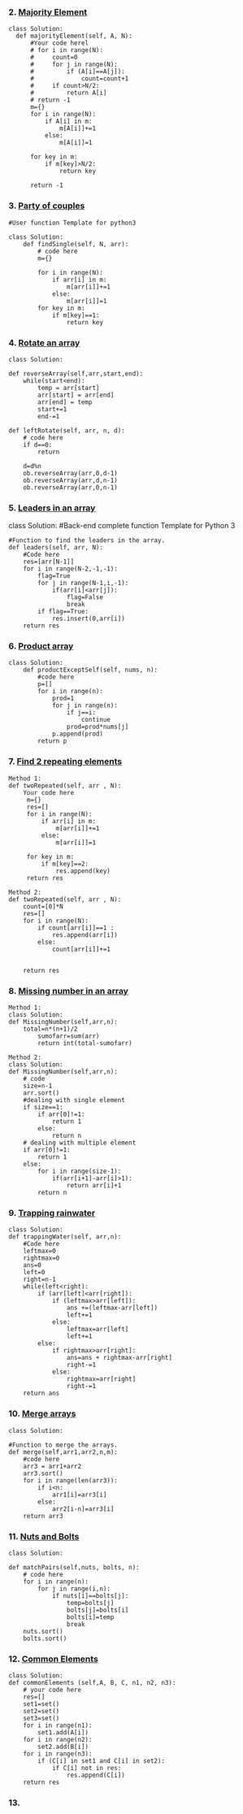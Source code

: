 ### 2. [Majority Element](https://practice.geeksforgeeks.org/problems/majority-element-1587115620/1?utm_source=gfg&utm_medium=article&utm_campaign=bottom_sticky_on_article)
    class Solution:
      def majorityElement(self, A, N):
          #Your code herel
          # for i in range(N):
          #     count=0
          #     for j in range(N):
          #         if (A[i]==A[j]):
          #             count=count+1
          #     if count>N/2:
          #         return A[i]
          # return -1
          m={}
          for i in range(N):
              if A[i] in m:
                  m[A[i]]+=1
              else:
                  m[A[i]]=1

          for key in m:
              if m[key]>N/2:
                  return key

          return -1
          
### 3.  [Party of couples](https://practice.geeksforgeeks.org/problems/alone-in-couple5507/1)
    #User function Template for python3

    class Solution:
        def findSingle(self, N, arr):
            # code here
            m={}

            for i in range(N):
                if arr[i] in m:
                    m[arr[i]]+=1
                else:
                    m[arr[i]]=1
            for key in m:
                if m[key]==1:
                    return key        
### 4. [Rotate an array](https://practice.geeksforgeeks.org/problems/reversal-algorithm5340/1?utm_source=gfg&utm_medium=article_practice_tab&utm_campaign=article_practice_tab)
    class Solution:
    
    def reverseArray(self,arr,start,end):
        while(start<end):
            temp = arr[start]
            arr[start] = arr[end]
            arr[end] = temp
            start+=1
            end-=1
            
    def leftRotate(self, arr, n, d):
        # code here
        if d==0:
            return
            
        d=d%n
        ob.reverseArray(arr,0,d-1)
        ob.reverseArray(arr,d,n-1)
        ob.reverseArray(arr,0,n-1)

### 5. [Leaders in an array](https://practice.geeksforgeeks.org/problems/leaders-in-an-array-1587115620/1?utm_source=gfg&utm_medium=article&utm_campaign=bottom_sticky_on_article)
    
class Solution:
    #Back-end complete function Template for Python 3
    
    #Function to find the leaders in the array.
    def leaders(self, arr, N):
        #Code here
        res=[arr[N-1]]
        for i in range(N-2,-1,-1):
            flag=True
            for j in range(N-1,i,-1):
                if(arr[i]<arr[j]):
                    flag=False
                    break
            if flag==True:
                res.insert(0,arr[i])
        return res
      
### 6. [Product array](https://practice.geeksforgeeks.org/problems/product-array-puzzle4525/1?utm_source=gfg&utm_medium=article&utm_campaign=bottom_sticky_on_article)
    class Solution:
        def productExceptSelf(self, nums, n):
            #code here
            p=[]
            for i in range(n):
                prod=1
                for j in range(n):
                    if j==i:
                        continue
                    prod=prod*nums[j]
                p.append(prod)
            return p
            
### 7. [Find 2 repeating elements](https://practice.geeksforgeeks.org/problems/two-repeated-elements-1587115621/1?utm_source=gfg&utm_medium=article&utm_campaign=bottom_sticky_on_article)
    Method 1:
    def twoRepeated(self, arr , N):
        Your code here
         m={}
         res=[]
         for i in range(N):
             if arr[i] in m:
                 m[arr[i]]+=1
             else:
                 m[arr[i]]=1
        
         for key in m:
             if m[key]==2:
                 res.append(key)
         return res
    
    Method 2: 
    def twoRepeated(self, arr , N):
        count=[0]*N
        res=[]
        for i in range(N):
            if count[arr[i]]==1 :
                res.append(arr[i])
            else:
                count[arr[i]]+=1
                
                
        return res
        
### 8. [Missing number in an array](https://practice.geeksforgeeks.org/problems/missing-number-in-array1416/1?utm_source=gfg&utm_medium=article_practice_tab&utm_campaign=article_practice_tab)
    Method 1:
    class Solution:
    def MissingNumber(self,arr,n):
        total=n*(n+1)/2
            sumofarr=sum(arr)
            return int(total-sumofarr)
    
    Method 2:
    class Solution:
    def MissingNumber(self,arr,n):
        # code 
        size=n-1
        arr.sort()
        #dealing with single element
        if size==1:
            if arr[0]!=1:
                return 1
            else:
                return n
        # dealing with multiple element
        if arr[0]!=1:
            return 1
        else:
            for i in range(size-1):
                if(arr[i+1]-arr[i]>1):
                    return arr[i]+1
            return n
                   
### 9. [Trapping rainwater](https://practice.geeksforgeeks.org/problems/trapping-rain-water-1587115621/1?utm_source=gfg&utm_medium=article&utm_campaign=bottom_sticky_on_article)
    class Solution:
    def trappingWater(self, arr,n):
        #Code here
        leftmax=0
        rightmax=0
        ans=0
        left=0
        right=n-1
        while(left<right):
            if (arr[left]<arr[right]):
                if (leftmax>arr[left]):
                    ans +=(leftmax-arr[left])
                    left+=1
                else:
                    leftmax=arr[left]
                    left+=1
            else:
                if rightmax>arr[right]:
                    ans=ans + rightmax-arr[right]
                    right-=1
                else:
                    rightmax=arr[right]
                    right-=1
        return ans


### 10. [Merge arrays](https://practice.geeksforgeeks.org/problems/merge-two-sorted-arrays-1587115620/1?utm_source=gfg&utm_medium=article&utm_campaign=bottom_sticky_on_article)
    class Solution:
    
    #Function to merge the arrays.
    def merge(self,arr1,arr2,n,m):
        #code here
        arr3 = arr1+arr2
        arr3.sort()
        for i in range(len(arr3)):
            if i<n:
                arr1[i]=arr3[i]
            else:
                arr2[i-n]=arr3[i]
        return arr3  

### 11. [Nuts and Bolts](https://practice.geeksforgeeks.org/problems/nuts-and-bolts-problem0431/1?utm_source=gfg&utm_medium=article&utm_campaign=bottom_sticky_on_article)
    class Solution:

	def matchPairs(self,nuts, bolts, n):
		# code here
		for i in range(n):
		    for j in range(i,n):
		        if nuts[i]==bolts[j]:
		            temp=bolts[j]
		            bolts[j]=bolts[i]
		            bolts[i]=temp
		            break
		nuts.sort()
		bolts.sort()
### 12. [Common Elements](https://practice.geeksforgeeks.org/problems/common-elements1132/1?utm_source=gfg&utm_medium=article&utm_campaign=bottom_sticky_on_article)
	class Solution:
    def commonElements (self,A, B, C, n1, n2, n3):
        # your code here
        res=[]
        set1=set()
        set2=set()
        set3=set()
        for i in range(n1):
            set1.add(A[i])
        for i in range(n2):
            set2.add(B[i])
        for i in range(n3):
            if (C[i] in set1 and C[i] in set2):
                if C[i] not in res:
                    res.append(C[i])
        return res

### 13. 










